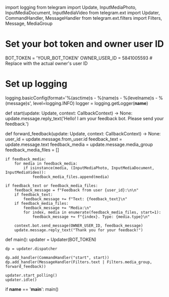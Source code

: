 import logging
from telegram import Update, InputMediaPhoto, InputMediaDocument, InputMediaVideo
from telegram.ext import Updater, CommandHandler, MessageHandler
from telegram.ext.filters import Filters, Message, MediaGroup

# Set your bot token and owner user ID
BOT_TOKEN = 'YOUR_BOT_TOKEN'
OWNER_USER_ID = 5841005593  # Replace with the actual owner's user ID

# Set up logging
logging.basicConfig(format='%(asctime)s - %(name)s - %(levelname)s - %(message)s',
                    level=logging.INFO)
logger = logging.getLogger(__name__)

def start(update: Update, context: CallbackContext) -> None:
    update.message.reply_text('Hello! I am your feedback bot. Please send your feedback.')

def forward_feedback(update: Update, context: CallbackContext) -> None:
    user_id = update.message.from_user.id
    feedback_text = update.message.text
    feedback_media = update.message.media_group
    feedback_media_files = []

    if feedback_media:
        for media in feedback_media:
            if isinstance(media, (InputMediaPhoto, InputMediaDocument, InputMediaVideo)):
                feedback_media_files.append(media)

    if feedback_text or feedback_media_files:
        feedback_message = f"Feedback from user {user_id}:\n\n"
        if feedback_text:
            feedback_message += f"Text: {feedback_text}\n"
        if feedback_media_files:
            feedback_message += "Media:\n"
            for index, media in enumerate(feedback_media_files, start=1):
                feedback_message += f"{index}. Type: {media.type}\n"

        context.bot.send_message(OWNER_USER_ID, feedback_message)
        update.message.reply_text("Thank you for your feedback!")

def main():
    updater = Updater(BOT_TOKEN)

    dp = updater.dispatcher

    dp.add_handler(CommandHandler("start", start))
    dp.add_handler(MessageHandler(Filters.text | Filters.media_group, forward_feedback))

    updater.start_polling()
    updater.idle()

if __name__ == '__main__':
    main()
